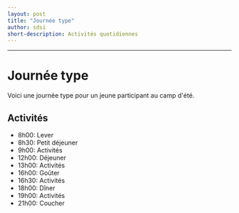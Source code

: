 ```yaml
---
layout: post
title: "Journée type"
author: sdsi
short-description: Activités quotidiennes
---
```


-----

# Journée type

Voici une journée type pour un jeune participant au camp d'été.

## Activités

- 8h00: Lever
- 8h30: Petit déjeuner
- 9h00: Activités
- 12h00: Déjeuner
- 13h00: Activités
- 16h00: Goûter
- 16h30: Activités
- 18h00: Dîner
- 19h00: Activités
- 21h00: Coucher